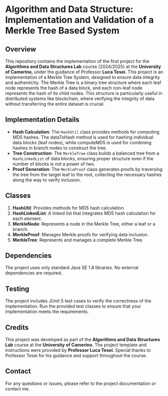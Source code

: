 # Algorithm and Data Structure: Implementation and Validation of a Merkle Tree Based System

## Overview

This repository contains the implementation of the first project for the **Algorithms and Data Structures Lab** course (2024/2025) at the **University of Camerino**, under the guidance of Professor **Luca Tesei**.
This project is an implementation of a Merkle Tree System, 
designed to ensure data integrity and authenticity. 
The Merkle Tree is a binary tree structure where each 
leaf node represents the hash of a data block, 
and each non-leaf node represents the hash of its child nodes. 
This structure is particularly useful in distributed systems like blockchain, 
where verifying the integrity of data without transferring the entire dataset is crucial.

## Implementation Details

- **Hash Calculation**: The `HashUtil` class provides methods for computing MD5 hashes. The dataToHash method is used for hashing individual data blocks (leaf nodes), while computeMD5 is used for combining hashes in branch nodes to construct the tree.
- **Tree Construction**: The `MerkleTree` class builds a balanced tree from a `HashLinkedList` of data blocks, ensuring proper structure even if the number of blocks is not a power of two.
- **Proof Generation**: The `MerkleProof` class generates proofs by traversing the tree from the target leaf to the root, collecting the necessary hashes along the way to verify inclusion.

## Classes

1. **HashUtil**: Provides methods for MD5 hash calculation.
2. **HashLinkedList**: A linked list that integrates MD5 hash calculation for each element.
3. **MerkleNode**: Represents a node in the Merkle Tree, either a leaf or a branch.
4. **MerkleProof**: Manages Merkle proofs for verifying data inclusion.
5. **MerkleTree**: Represents and manages a complete Merkle Tree.

## Dependencies
The project uses only standard Java SE 1.8 libraries. No external dependencies are required.

## Testing
The project includes JUnit 5 test cases to verify the correctness of the implementation. Run the provided test classes to ensure that your implementation meets the requirements.

## Credits

This project was developed as part of the **Algorithms and Data Structures Lab** course at the **University of Camerino**. The project template and instructions were provided by **Professor Luca Tesei**. Special thanks to Professor Tesei for his guidance and support throughout the course.

## Contact

For any questions or issues, please refer to the project documentation or contact me.
